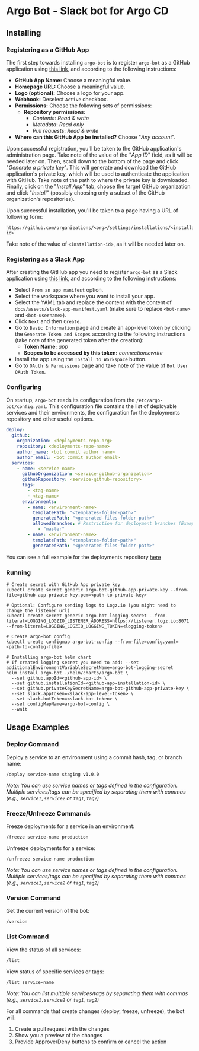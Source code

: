 # Argo Bot - Slack bot for Argo CD

## Installing

### Registering as a GitHub App
The first step towards installing `argo-bot` is to register `argo-bot` as a GitHub application using [this link](https://github.com/settings/apps/new), and according to the following instructions:
* **GitHub App Name:** Choose a meaningful value.
* **Homepage URL:** Choose a meaningful value.
* **Logo (optional):** Choose a logo for your app.
* **Webhook:** Deselect `Active` checkbox.
* **Permissions:** Choose the following sets of permissions:
    * **Repository permissions:**
        * _Contents_: _Read & write_
        * _Metadata_: _Read only_
        * _Pull requests_: _Read & write_
* **Where can this GitHub App be installed?** Choose "_Any account_".

Upon successful registration, you'll be taken to the GitHub application's administration page.
Take note of the value of the "_App ID_" field, as it will be needed later on.
Then, scroll down to the bottom of the page and click "_Generate a private key_".
This will generate and download the GitHub application's private key, which will be used to authenticate the application with GitHub.
Take note of the path to where the private key is downloaded.
Finally, click on the "_Install App_" tab, choose the target GitHub organization and click "_Install_" (possibly choosing only a subset of the GitHub organization's repositories).

Upon successful installation, you'll be taken to a page having a URL of following form:

```
https://github.com/organizations/<org>/settings/installations/<installation-id>
```

Take note of the value of `<installation-id>`, as it will be needed later on.

### Registering as a Slack App
After creating the GitHub app you need to register `argo-bot` as a Slack application using [this link](https://api.slack.com/apps?new_app=1), and according to the following instructions:
* Select `From an app manifest` option.
* Select the workspace where you want to install your app.
* Select the YAML tab and replace the content with the content of `docs/assets/slack-app-manifest.yaml` (make sure to replace `<bot-name>` and `<bot-username>`).
* Click `Next` and then `Create`.
* Go to `Basic Information` page and create an app-level token by clicking the `Generate Token and Scopes` according to the following instructions (take note of the generated token after the creation):
  * **Token Name:** _app_
  * **Scopes to be accessed by this token:** _connections:write_
* Install the app using the `Install to Workspace` button.
* Go to `OAuth & Permissions` page and take note of the value of `Bot User OAuth Token`.

### Configuring

On startup, `argo-bot` reads its configuration from the `/etc/argo-bot/config.yaml`.
This configuration file contains the list of deployable services and their environments, the configuration for the deployments repository and other useful options.

```yaml
deploy:
  github:
    organization: <deployments-repo-org>
    repository: <deployments-repo-name>
    author_name: <bot commit author name>
    author_email: <bot commit author email>
  services:
    - name: <service-name>
      githubOrganization: <service-github-organization>
      githubRepository: <service-github-repository>
      tags:
        - <tag-name>
        - <tag-name>
      environments:
        - name: <environment-name>
          templatePath: "<templates-folder-path>"
          generatedPath: "<generated-files-folder-path>"
          allowedBranches: # Restriction for deployment branches (Example: only master deployment allowed on prod)
            - "master"
        - name: <environment-name>
          templatePath: "<templates-folder-path>"
          generatedPath: "<generated-files-folder-path>"
``` 

You can see a full example for the deployments repository [here](https://github.com/apono-io/argo-bot/tree/master/examples/deployments-repo)

### Running
```shell
# Create secret with GitHub App private key
kubectl create secret generic argo-bot-github-app-private-key --from-file=github-app-private-key.pem=<path-to-private-key>

# Optional: Configure sending logs to Logz.io (you might need to change the listener url)
kubectl create secret generic argo-bot-logging-secret --from-literal=LOGGING_LOGZIO_LISTENER_ADDRESS=https://listener.logz.io:8071 --from-literal=LOGGING_LOGZIO_LOGGING_TOKEN=<logging-token>

# Create argo-bot config
kubectl create configmap argo-bot-config --from-file=config.yaml=<path-to-config-file>

# Installing argo-bot helm chart
# If created logging secret you need to add: --set additionalEnvironmentVariableSecretName=argo-bot-logging-secret
helm install argo-bot ./helm/charts/argo-bot \
  --set github.appId=<github-app-id> \
  --set github.installationId=<github-app-installation-id> \
  --set github.privateKeySecretName=argo-bot-github-app-private-key \
  --set slack.appToken=<slack-app-level-token> \
  --set slack.botToken=<slack-bot-token> \
  --set configMapName=argo-bot-config \
  --wait
```

## Usage Examples

### Deploy Command
Deploy a service to an environment using a commit hash, tag, or branch name:
```
/deploy service-name staging v1.0.0
```
_Note: You can use service names or tags defined in the configuration. Multiple services/tags can be specified by separating them with commas (e.g., `service1,service2` or `tag1,tag2`)_

### Freeze/Unfreeze Commands
Freeze deployments for a service in an environment:
```
/freeze service-name production
```

Unfreeze deployments for a service:
```
/unfreeze service-name production
```
_Note: You can use service names or tags defined in the configuration. Multiple services/tags can be specified by separating them with commas (e.g., `service1,service2` or `tag1,tag2`)_

### Version Command
Get the current version of the bot:
```
/version
```

### List Command
View the status of all services:
```
/list
```

View status of specific services or tags:
```
/list service-name
```
_Note: You can list multiple services/tags by separating them with commas (e.g., `service1,service2` or `tag1,tag2`)_

For all commands that create changes (deploy, freeze, unfreeze), the bot will:
1. Create a pull request with the changes
2. Show you a preview of the changes
3. Provide Approve/Deny buttons to confirm or cancel the action

